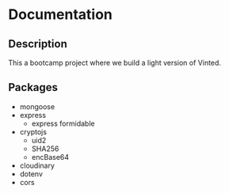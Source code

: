 # Documentation

## Description

This a bootcamp project where we build a light version of Vinted.

## Packages

- mongoose
- express
  - express formidable
- cryptojs
  - uid2
  - SHA256
  - encBase64
- cloudinary
- dotenv
- cors
